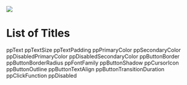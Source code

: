 ![](Button_Preview.gif)

# List of Titles
ppText
ppTextSize
ppTextPadding
ppPrimaryColor
ppSecondaryColor
ppDisabledPrimaryColor
ppDisabledSecondaryColor
ppButtonBorder
ppButtonBorderRadius
ppFontFamily
ppButtonShadow
ppCursorIcon
ppButtonOutline
ppButtonTextAlign
ppButtonTransitionDuration
ppClickFunction
ppDisabled